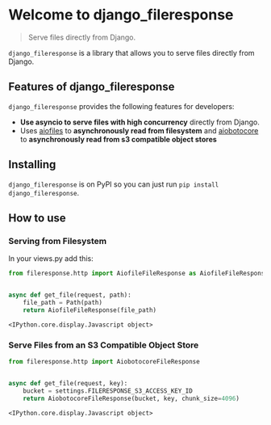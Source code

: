 # Welcome to django_fileresponse
> Serve files directly from Django.


`django_fileresponse` is a library that allows you to serve files directly from Django.

## Features of django_fileresponse

`django_fileresponse` provides the following features for developers:

- **Use asyncio to serve files with high concurrency** directly from Django.
- Uses [aiofiles](https://github.com/Tinche/aiofiles) to **asynchronously read from filesystem** and [aiobotocore](https://github.com/aio-libs/aiobotocore) to **asynchronously read from s3 compatible object stores**

## Installing

`django_fileresponse` is on PyPI so you can just run `pip install django_fileresponse`.

## How to use

### Serving from Filesystem

In your views.py add this:

```python
from fileresponse.http import AiofileFileResponse as AiofileFileResponse


async def get_file(request, path):
    file_path = Path(path)
    return AiofileFileResponse(file_path)
```


    <IPython.core.display.Javascript object>


### Serve Files from an S3 Compatible Object Store

```python
from fileresponse.http import AiobotocoreFileResponse


async def get_file(request, key):
    bucket = settings.FILERESPONSE_S3_ACCESS_KEY_ID
    return AiobotocoreFileResponse(bucket, key, chunk_size=4096)
```


    <IPython.core.display.Javascript object>

